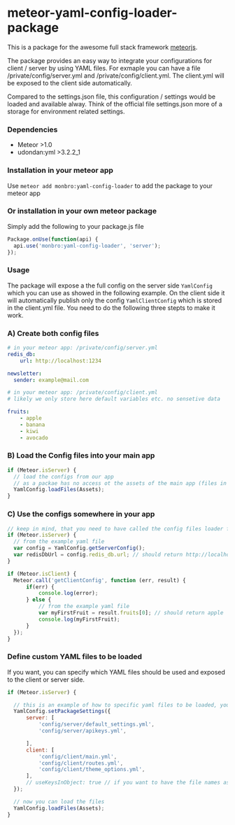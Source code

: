 meteor-yaml-config-loader-package
=================================

This is a package for the awesome full stack framework [meteorjs](https://www.meteor.com/).

The package provides an easy way to integrate your configurations for client / server by using YAML files. For exmaple you can have a file /private/config/server.yml and /private/config/client.yml. The client.yml will be exposed to the client side automatically.

Compared to the settings.json file, this configuration / settings would be loaded and available alway. Think of the official file settings.json more of a storage for environment related settings.

### Dependencies

* Meteor >1.0
* udondan:yml >3.2.2_1

### Installation in your meteor app

Use `meteor add monbro:yaml-config-loader` to add the package to your meteor app

### Or installation in your own meteor package

Simply add the following to your package.js file

``` js
Package.onUse(function(api) {
  api.use('monbro:yaml-config-loader', 'server');
});

```

### Usage

The package will expose a the full config on the server side `YamlConfig` which you can use as showed in the following example. On the client side it will automatically publish only the config `YamlClientConfig` which is stored in the client.yml file. You need to do the following three stepts to make it work.

### A) Create both config files

``` yml
# in your meteor app: /private/config/server.yml
redis_db:
    url: http://localhost:1234

newsletter:
  sender: example@mail.com
```

``` yml
# in your meteor app: /private/config/client.yml
# likely we only store here default variables etc. no sensetive data

fruits:
    - apple
    - banana
    - kiwi
    - avocado
```

### B) Load the Config files into your main app

``` js
if (Meteor.isServer) {
  // load the configs from our app
  // as a packae has no access ot the assets of the main app (files in the private folder), we need to pass the `Assets` object
  YamlConfig.loadFiles(Assets);
}
```

### C) Use the configs somewhere in your app

``` js
// keep in mind, that you need to have called the config files loader from step B) before using the following code
if (Meteor.isServer) {
  // from the example yaml file
  var config = YamlConfig.getServerConfig();
  var redisDbUrl = config.redis_db.url; // should return http://localhost:1234
}
```

``` js
if (Meteor.isClient) {
  Meteor.call('getClientConfig', function (err, result) {
      if(err) {
          console.log(error);
      } else {
          // from the example yaml file
          var myFirstFruit = result.fruits[0]; // should return apple
          console.log(myFirstFruit);
      }
  });
}
```

### Define custom YAML files to be loaded

If you want, you can specify which YAML files should be used and exposed to the client or server side.

``` js
if (Meteor.isServer) {

  // this is an example of how to specific yaml files to be loaded, you need to set the package settings before loading the yaml files
  YamlConfig.setPackageSettings({
      server: [
          'config/server/default_settings.yml',
          'config/server/apikeys.yml',

      ],
      client: [
          'config/client/main.yml',
          'config/client/routes.yml',
          'config/client/theme_options.yml',
      ],
      // useKeysInObject: true // if you want to have the file names as keys in your object, set this parameter
  });

  // now you can load the files
  YamlConfig.loadFiles(Assets);
}
```
